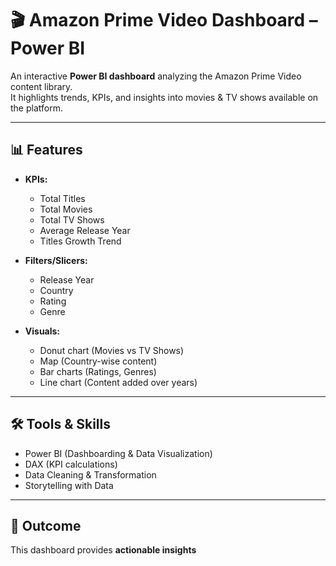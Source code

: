 # 🎬 Amazon Prime Video Dashboard – Power BI  

An interactive **Power BI dashboard** analyzing the Amazon Prime Video content library.  
It highlights trends, KPIs, and insights into movies & TV shows available on the platform.  

---

## 📊 Features  

- **KPIs:**  
  - Total Titles  
  - Total Movies  
  - Total TV Shows  
  - Average Release Year  
  - Titles Growth Trend  

- **Filters/Slicers:**  
  - Release Year  
  - Country  
  - Rating  
  - Genre  

- **Visuals:**  
  - Donut chart (Movies vs TV Shows)  
  - Map (Country-wise content)  
  - Bar charts (Ratings, Genres)  
  - Line chart (Content added over years)  

---

## 🛠 Tools & Skills  

- Power BI (Dashboarding & Data Visualization)  
- DAX (KPI calculations)  
- Data Cleaning & Transformation  
- Storytelling with Data  

---

## 🚀 Outcome  

This dashboard provides **actionable insights**
